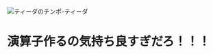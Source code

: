![ティーダのチンポ-ティーダ](https://user-images.githubusercontent.com/91818705/176190836-b7df5f56-ce70-4302-ba53-767e428c723f.gif)


# 演算子作るの気持ち良すぎだろ！！！
